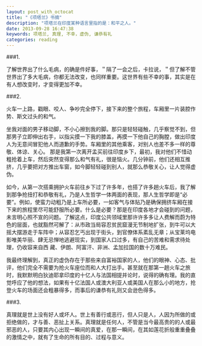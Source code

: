 ```yaml
---
layout: post_with_octocat
title: "《项塔兰》书摘"
description: "项塔兰在印度某种语言里指的是：和平之人。"
date: 2013-09-28 16:47:38
keywords: 项塔兰, 真理, 不幸，虚伪, 谦恭有礼
categories: reading
---
```

###1.

了解世界出了什么毛病，的确是件好事，＂隔了一会之后，卡拉说，＂但了解不管世界出了多大毛病，你都无法改变，也同样重要。这世界有些不幸的事，其实是在有人想改变时，才变得更加不幸。

###2.

火车一上路，戳眼、咬人、争吵完全停下，接下来的整个旅程，车厢里一片装腔作势、斯文过头的和气。

坐我对面的男子移动脚，不小心擦到我的脚。那只是轻轻碰触，几乎察觉不到，但那男子立即伸出右手，以指尖摸一下我的膝盖，再摸一下他自己的胸膛，做出印度人为无意间冒犯他人而道歉的手势。车厢里的其他乘客，对别人也差不多一样的尊敬、体谅、关心。
那是我第一次离开孟买前往印度乡下，最初，我对他们不惜动粗抢着上车，然后突然变得那么和气有礼，很是恼火。几分钟前，他们还相互推挤，几乎要把对方推出车窗，如今脚轻轻碰到别人，就那么恭敬关心，让人觉得虚伪。

如今，从第一次搭乘拥护火车前往乡下过了许多年，也搭了许多趟火车后，我了解到那争抢扭打和恭敬有礼，乃是人生哲学一体两面的表现，那人生哲学即是“必要”。例如，使蛮力动粗乃是上车所必要，一如客气与体贴乃是确保拥挤车厢在接下来的旅程里尽可能舒服所必要。什么是必要？那是在印度各地才会碰到的问题，未言明心照不宣的问题。了解这点，印度公共领域里那许许多多让人费解而蔚为特色的层面，也就豁然可解了：从市政当局容忍贫民窟漫无节制地扩张，到牛可以大摇大摆游走于车阵中；从容忍乞丐出现于街头，到官僚体系紊乱无章；从宝莱坞电影唯美华丽、肆无忌惮地逃避现实，到国家人口过多，有自己的苦难和需求待处理，仍收容来自西 藏、伊朗、阿富汗、非洲、孟加拉国的数十万难民。

我最终理解到，真正的虚伪存在于那些来自富裕国家的人，他们的眼神、心态、批评，他们完全不需要为抢火车座位而和人大打出手。甚至就在那第一趟火车之旅时，我默默明白狄迪耶拿印度的十亿人与法国相提并论时，说得的确有理。我的直觉呼应了他的想法，如果有十亿法国人或澳大利亚人或美国人在那么小的地方，抢登火车的场面还会粗暴得多，而事后的谦恭有礼则又会逊色得多。

###3.

真理就是世上没有好人或坏人。世上有善行或恶行，但人只是人，人因为所做的或拒绝做的，才与善、恶扯上关系。真理就是任何人，不管是当今最高贵的的人或最邪恶的人，只要其内心出现一瞬间的真爱，在那一瞬间，在其如莲花折般重重叠叠的激情之中，就有了生命的所有目的、过程与意义。